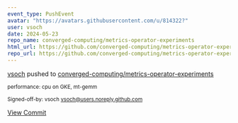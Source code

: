 ```yaml
---
event_type: PushEvent
avatar: "https://avatars.githubusercontent.com/u/814322?"
user: vsoch
date: 2024-05-23
repo_name: converged-computing/metrics-operator-experiments
html_url: https://github.com/converged-computing/metrics-operator-experiments/commit/a4fd8c3e466bd63b8dbffdb57a57afa9b8718056
repo_url: https://github.com/converged-computing/metrics-operator-experiments
---
```


<a href='https://github.com/vsoch' target='_blank'>vsoch</a> pushed to <a href='https://github.com/converged-computing/metrics-operator-experiments' target='_blank'>converged-computing/metrics-operator-experiments</a>

<small>performance: cpu on GKE, mt-gemm

Signed-off-by: vsoch <vsoch@users.noreply.github.com></small>

<a href='https://github.com/converged-computing/metrics-operator-experiments/commit/a4fd8c3e466bd63b8dbffdb57a57afa9b8718056' target='_blank'>View Commit</a>